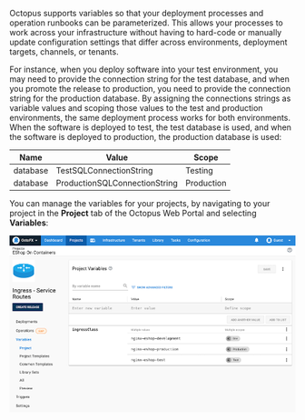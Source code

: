 Octopus supports variables so that your deployment processes and operation runbooks can be parameterized. This allows your processes to work across your infrastructure without having to hard-code or manually update configuration settings that differ across environments, deployment targets, channels, or tenants.

For instance, when you deploy software into your test environment, you may need to provide the connection string for the test database, and when you promote the release to production, you need to provide the connection string for the production database. By assigning the connections strings as variable values and scoping those values to the test and production environments, the same deployment process works for both environments. When the software is deployed to test, the test database is used, and when the software is deployed to production, the production database is used:

| Name | Value | Scope |
| --- | --- | --- |
| database | TestSQLConnectionString | Testing |
| database | ProductionSQLConnectionString | Production |

You can manage the variables for your projects, by navigating to your project in the **Project** tab of the Octopus Web Portal and selecting **Variables**:

![Project variables](/docs/shared-content/concepts/images/variables.png)
